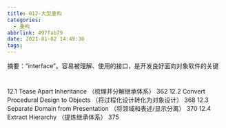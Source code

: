 ```yaml
---
title: 012-大型重构
categories:
  - 重构
abbrlink: 497fab79
date: 2021-01-02 14:49:30
tags:
---
```


摘要：“interface”。容易被理解、使用的接口，是开发良好面向对象软件的关键
<!-- more -->

# 
12.1 Tease Apart Inheritance （梳理并分解继承体系） 362
12.2 Convert Procedural Design to Objects （将过程化设计转化为对象设计） 368
12.3 Separate Domain from Presentation （将领域和表述/显示分离） 370
12.4 Extract Hierarchy （提炼继承体系） 375